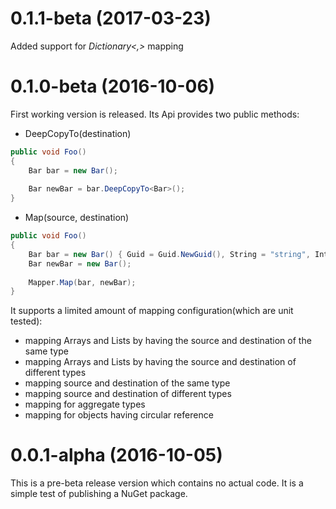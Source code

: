 # 0.1.1-beta (2017-03-23)
Added support for *Dictionary<,>* mapping

# 0.1.0-beta (2016-10-06)
First working version is released. Its Api provides two public methods:

* DeepCopyTo<T>(destination)

```c#
public void Foo()
{
    Bar bar = new Bar();
    
    Bar newBar = bar.DeepCopyTo<Bar>();
}
```

* Map(source, destination)

```c#
public void Foo()
{
    Bar bar = new Bar() { Guid = Guid.NewGuid(), String = "string", Int = 123 };
    Bar newBar = new Bar();
    
    Mapper.Map(bar, newBar);
}
```

It supports a limited amount of mapping configuration(which are unit tested):
* mapping Arrays and Lists by having the source and destination of the same type
* mapping Arrays and Lists by having the source and destination of different types
* mapping source and destination of the same type
* mapping source and destination of different types
* mapping for aggregate types
* mapping for objects having circular reference

# 0.0.1-alpha (2016-10-05)
This is a pre-beta release version which contains no actual code. It is a simple test of publishing a NuGet package.
